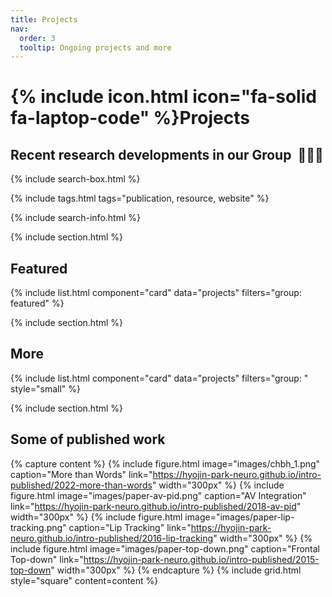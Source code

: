 ```yaml
---
title: Projects
nav:
  order: 3
  tooltip: Ongoing projects and more
---
```


# {% include icon.html icon="fa-solid fa-laptop-code" %}Projects

## Recent research developments in our Group &nbsp;:seedling::seedling::seedling:

{% include search-box.html %}

{% include tags.html tags="publication, resource, website" %}

{% include search-info.html %}

{% include section.html %}

## Featured

{% include list.html component="card" data="projects" filters="group: featured" %}

{% include section.html %}

## More

{% include list.html component="card" data="projects" filters="group: " style="small" %}

{% include section.html %}

## Some of published work

{% capture content %}
{% include figure.html image="images/chbh_1.png" caption="More than Words" link="https://hyojin-park-neuro.github.io/intro-published/2022-more-than-words" width="300px" %}
{% include figure.html image="images/paper-av-pid.png" caption="AV Integration" link="https://hyojin-park-neuro.github.io/intro-published/2018-av-pid" width="300px" %}
{% include figure.html image="images/paper-lip-tracking.png" caption="Lip Tracking" link="https://hyojin-park-neuro.github.io/intro-published/2016-lip-tracking" width="300px" %}
{% include figure.html image="images/paper-top-down.png" caption="Frontal Top-down" link="https://hyojin-park-neuro.github.io/intro-published/2015-top-down" width="300px" %}
{% endcapture %}
{% include grid.html style="square" content=content %}
